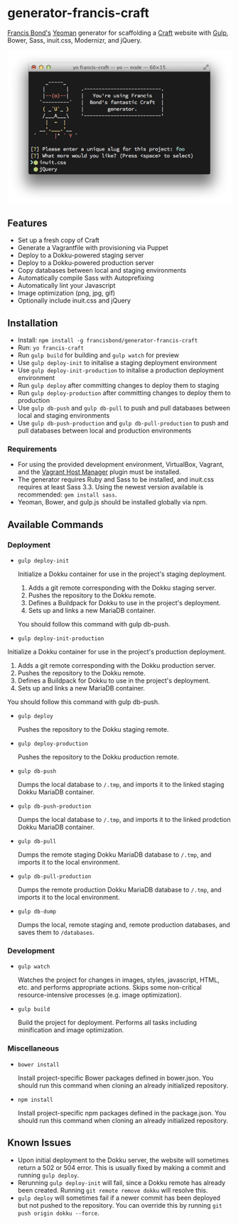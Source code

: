 generator-francis-craft
=======================

[Francis Bond's](http://francisbond.com) [Yeoman](http://yeoman.io) generator for scaffolding a [Craft](http://buildwithcraft.com) website with [Gulp](http://gulpjs.com/), Bower, Sass, inuit.css, Modernizr, and jQuery.

![](screenshot.png)

## Features

* Set up a fresh copy of Craft
* Generate a Vagrantfile with provisioning via Puppet
* Deploy to a Dokku-powered staging server
* Deploy to a Dokku-powered production server
* Copy databases between local and staging environments
* Automatically compile Sass with Autoprefixing
* Automatically lint your Javascript
* Image optimization (png, jpg, gif)
* Optionally include inuit.css and jQuery

## Installation

* Install: `npm install -g francisbond/generator-francis-craft`
* Run: `yo francis-craft`
* Run `gulp build` for building and `gulp watch` for preview
* Use `gulp deploy-init` to initalise a staging deployment environment
* Use `gulp deploy-init-production` to initalise a production deployment environment
* Run `gulp deploy` after committing changes to deploy them to staging
* Run `gulp deploy-production` after committing changes to deploy them to production
* Use `gulp db-push` and `gulp db-pull` to push and pull databases between local and staging environments
* Use `gulp db-push-production` and `gulp db-pull-production` to push and pull databases between local and production environments

### Requirements
* For using the provided development environment, VirtualBox, Vagrant, and the [Vagrant Host Manager](https://github.com/smdahlen/vagrant-hostmanager) plugin must be installed.
* The generator requires Ruby and Sass to be installed, and inuit.css requires at least Sass 3.3. Using the newest version available is recommended: `gem install sass`.
* Yeoman, Bower, and gulp.js should be installed globally via npm.

## Available Commands

### Deployment

* `gulp deploy-init`

  Initialize a Dokku container for use in the project's staging deployment.

  1. Adds a git remote corresponding with the Dokku staging server.
  2. Pushes the repository to the Dokku remote.
  3. Defines a Buildpack for Dokku to use in the project's deployment.
  4. Sets up and links a new MariaDB container.

  You should follow this command with gulp db-push.

* `gulp deploy-init-production`

Initialize a Dokku container for use in the project's production deployment.

1. Adds a git remote corresponding with the Dokku production server.
2. Pushes the repository to the Dokku remote.
3. Defines a Buildpack for Dokku to use in the project's deployment.
4. Sets up and links a new MariaDB container.

You should follow this command with gulp db-push.

* `gulp deploy`

  Pushes the repository to the Dokku staging remote.

* `gulp deploy-production`

  Pushes the repository to the Dokku production remote.

* `gulp db-push`

  Dumps the local database to `/.tmp`, and imports it to the linked staging Dokku MariaDB container.

* `gulp db-push-production`

  Dumps the local database to `/.tmp`, and imports it to the linked prodction Dokku MariaDB container.

* `gulp db-pull`

  Dumps the remote staging Dokku MariaDB database to `/.tmp`, and imports it to the local environment.

* `gulp db-pull-production`

  Dumps the remote production Dokku MariaDB database to `/.tmp`, and imports it to the local environment.

* `gulp db-dump`

  Dumps the local, remote staging and, remote production databases, and saves them to `/databases`.

### Development

* `gulp watch`

  Watches the project for changes in images, styles, javascript, HTML, etc. and performs appropriate actions. Skips some non-critical resource-intensive processes (e.g. image optimization).

* `gulp build`

  Build the project for deployment. Performs all tasks including minification and image optimization.

### Miscellaneous

* `bower install`

  Install project-specific Bower packages defined in bower.json. You should run this command when cloning an already initialized repository.

* `npm install`

  Install project-specific npm packages defined in the package.json. You should run this command when cloning an already initialized repository.

## Known Issues

* Upon initial deployment to the Dokku server, the website will sometimes return a 502 or 504 error. This is usually fixed by making a commit and running `gulp deploy`.
* Rerunning `gulp deploy-init` will fail, since a Dokku remote has already been created. Running `git remote remove dokku` will resolve this.
* `gulp deploy` will sometimes fail if a newer commit has been deployed but not pushed to the repository. You can override this by running `git push origin dokku --force`.

